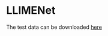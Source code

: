 # LLIMENet
The test data can be downloaded [here](https://indianinstituteofscience-my.sharepoint.com/personal/sameer_iisc_ac_in/_layouts/15/onedrive.aspx?id=%2Fpersonal%2Fsameer%5Fiisc%5Fac%5Fin%2FDocuments%2FTest%5Fdata%2Ftest%5Fdata%2Ezip&parent=%2Fpersonal%2Fsameer%5Fiisc%5Fac%5Fin%2FDocuments%2FTest%5Fdata&ct=1607585997507&or=OWA-NT&cid=edc9cf0e-27d5-9f82-c5b0-7d7648bc4241&originalPath=aHR0cHM6Ly9pbmRpYW5pbnN0aXR1dGVvZnNjaWVuY2UtbXkuc2hhcmVwb2ludC5jb20vOnU6L2cvcGVyc29uYWwvc2FtZWVyX2lpc2NfYWNfaW4vRVRvdHN3SDhMa0pObklFMFVwQlh2UmNCUjlUZnNDQ0RmZk9fcFRPWE9qRUV3UT9ydGltZT1yd2ZoeXQ2YzJFZw)
